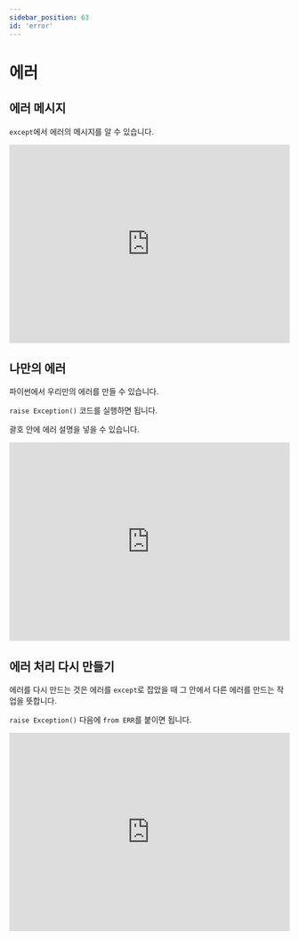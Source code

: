 ```yaml
---
sidebar_position: 63
id: 'error'
---
```


# 에러

## 에러 메시지

`except`에서 에러의 메시지를 알 수 있습니다.

<iframe src="https://trinket.io/embed/python3/92021ab319" width="100%" height="356" frameborder="0" marginwidth="0" marginheight="0" allowfullscreen></iframe>

## 나만의 에러

파이썬에서 우리만의 에러를 만들 수 있습니다.

`raise Exception()` 코드를 실행하면 됩니다.

괄호 안에 에러 설명을 넣을 수 있습니다.

<iframe src="https://trinket.io/embed/python3/bc5786961c" width="100%" height="356" frameborder="0" marginwidth="0" marginheight="0" allowfullscreen></iframe>

## 에러 처리 다시 만들기

에러를 다시 만드는 것은 에러를 `except`로 잡았을 때 그 안에서 다른 에러를 만드는 작업을 뜻합니다.

`raise Exception()` 다음에 `from ERR`를 붙이면 됩니다.

<iframe src="https://trinket.io/embed/python3/dbdf0c2a5e" width="100%" height="356" frameborder="0" marginwidth="0" marginheight="0" allowfullscreen></iframe>
